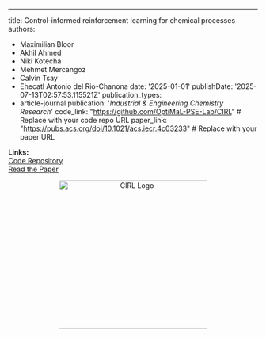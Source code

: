 ---
title: Control-informed reinforcement learning for chemical processes
authors:
- Maximilian Bloor
- Akhil Ahmed
- Niki Kotecha
- Mehmet Mercangoz
- Calvin Tsay
- Ehecatl Antonio del Rio-Chanona
date: '2025-01-01'
publishDate: '2025-07-13T02:57:53.115521Z'
publication_types:
- article-journal
publication: '*Industrial & Engineering Chemistry Research*'
code_link: "https://github.com/OptiMaL-PSE-Lab/CIRL"  # Replace with your code repo URL
paper_link: "https://pubs.acs.org/doi/10.1021/acs.iecr.4c03233"        # Replace with your paper URL

**Links:**  
[Code Repository](https://github.com/OptiMaL-PSE-Lab/CIRL)  
[Read the Paper](https://pubs.acs.org/doi/10.1021/acs.iecr.4c03233)

<p align="center">
  <img src="/media/cirl.webp" alt="CIRL Logo" width="300"/>
</p>
